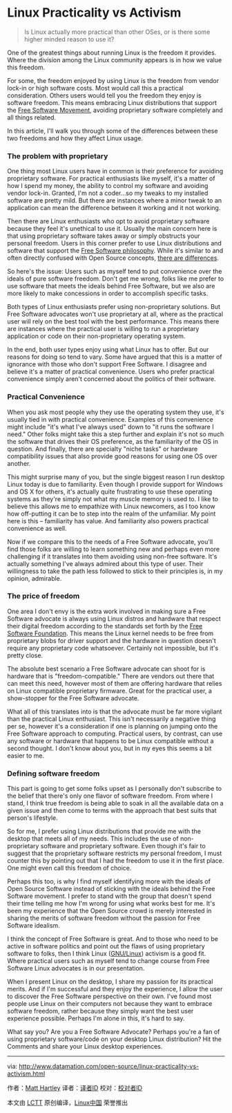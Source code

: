 Linux Practicality vs Activism
==================================

>Is Linux actually more practical than other OSes, or is there some higher minded reason to use it?

One of the greatest things about running Linux is the freedom it provides. Where the division among the Linux community appears is in how we value this freedom.

For some, the freedom enjoyed by using Linux is the freedom from vendor lock-in or high software costs. Most would call this a practical consideration. Others users would tell you the freedom they enjoy is software freedom. This means embracing Linux distributions that support the [Free Software Movement][1], avoiding proprietary software completely and all things related.

In this article, I'll walk you through some of the differences between these two freedoms and how they affect Linux usage.

### The problem with proprietary

One thing most Linux users have in common is their preference for avoiding proprietary software. For practical enthusiasts like myself, it's a matter of how I spend my money, the ability to control my software and avoiding vendor lock-in. Granted, I'm not a coder...so my tweaks to my installed software are pretty mild. But there are instances where a minor tweak to an application can mean the difference between it working and it not working.

Then there are Linux enthusiasts who opt to avoid proprietary software because they feel it's unethical to use it. Usually the main concern here is that using proprietary software takes away or simply obstructs your personal freedom. Users in this corner prefer to use Linux distributions and software that support the [Free Software philosophy][2]. While it's similar to and often directly confused with Open Source concepts, [there are differences][3].

So here's the issue: Users such as myself tend to put convenience over the ideals of pure software freedom. Don't get me wrong, folks like me prefer to use software that meets the ideals behind Free Software, but we also are more likely to make concessions in order to accomplish specific tasks.

Both types of Linux enthusiasts prefer using non-proprietary solutions. But Free Software advocates won't use proprietary at all, where as the practical user will rely on the best tool with the best performance. This means there are instances where the practical user is willing to run a proprietary application or code on their non-proprietary operating system.

In the end, both user types enjoy using what Linux has to offer. But our reasons for doing so tend to vary. Some have argued that this is a matter of ignorance with those who don't support Free Software. I disagree and believe it's a matter of practical convenience. Users who prefer practical convenience simply aren't concerned about the politics of their software.

### Practical Convenience

When you ask most people why they use the operating system they use, it's usually tied in with practical convenience. Examples of this convenience might include "it's what I've always used" down to "it runs the software I need." Other folks might take this a step further and explain it's not so much the software that drives their OS preference, as the familiarity of the OS in question. And finally, there are specialty "niche tasks" or hardware compatibility issues that also provide good reasons for using one OS over another.

This might surprise many of you, but the single biggest reason I run desktop Linux today is due to familiarity. Even though I provide support for Windows and OS X for others, it's actually quite frustrating to use these operating systems as they're simply not what my muscle memory is used to. I like to believe this allows me to empathize with Linux newcomers, as I too know how off-putting it can be to step into the realm of the unfamiliar. My point here is this – familiarity has value. And familiarity also powers practical convenience as well.

Now if we compare this to the needs of a Free Software advocate, you'll find those folks are willing to learn something new and perhaps even more challenging if it translates into them avoiding using non-free software. It's actually something I've always admired about this type of user. Their willingness to take the path less followed to stick to their principles is, in my opinion, admirable.

### The price of freedom

One area I don't envy is the extra work involved in making sure a Free Software advocate is always using Linux distros and hardware that respect their digital freedom according to the standards set forth by the [Free Software Foundation][4]. This means the Linux kernel needs to be free from proprietary blobs for driver support and the hardware in question doesn't require any proprietary code whatsoever. Certainly not impossible, but it's pretty close.

The absolute best scenario a Free Software advocate can shoot for is hardware that is "freedom-compatible." There are vendors out there that can meet this need, however most of them are offering hardware that relies on Linux compatible proprietary firmware. Great for the practical user, a show-stopper for the Free Software advocate.

What all of this translates into is that the advocate must be far more vigilant than the practical Linux enthusiast. This isn't necessarily a negative thing per se, however it's a consideration if one is planning on jumping onto the Free Software approach to computing. Practical users, by contrast, can use any software or hardware that happens to be Linux compatible without a second thought. I don't know about you, but in my eyes this seems a bit easier to me.

### Defining software freedom

This part is going to get some folks upset as I personally don't subscribe to the belief that there's only one flavor of software freedom. From where I stand, I think true freedom is being able to soak in all the available data on a given issue and then come to terms with the approach that best suits that person's lifestyle.

So for me, I prefer using Linux distributions that provide me with the desktop that meets all of my needs. This includes the use of non-proprietary software and proprietary software. Even though it's fair to suggest that the proprietary software restricts my personal freedom, I must counter this by pointing out that I had the freedom to use it in the first place. One might even call this freedom of choice.

Perhaps this too, is why I find myself identifying more with the ideals of Open Source Software instead of sticking with the ideals behind the Free Software movement. I prefer to stand with the group that doesn't spend their time telling me how I'm wrong for using what works best for me. It's been my experience that the Open Source crowd is merely interested in sharing the merits of software freedom without the passion for Free Software idealism.

I think the concept of Free Software is great. And to those who need to be active in software politics and point out the flaws of using proprietary software to folks, then I think Linux ([GNU/Linux][5]) activism is a good fit. Where practical users such as myself tend to change course from Free Software Linux advocates is in our presentation.

When I present Linux on the desktop, I share my passion for its practical merits. And if I'm successful and they enjoy the experience, I allow the user to discover the Free Software perspective on their own. I've found most people use Linux on their computers not because they want to embrace software freedom, rather because they simply want the best user experience possible. Perhaps I'm alone in this, it's hard to say.

What say you? Are you a Free Software Advocate? Perhaps you're a fan of using proprietary software/code on your desktop Linux distribution? Hit the Comments and share your Linux desktop experiences.


--------------------------------------------------------------------------------

via: http://www.datamation.com/open-source/linux-practicality-vs-activism.html

作者：[Matt Hartley][a]
译者：[译者ID](https://github.com/译者ID)
校对：[校对者ID](https://github.com/校对者ID)

本文由 [LCTT](https://github.com/LCTT/TranslateProject) 原创编译，[Linux中国](https://linux.cn/) 荣誉推出

[a]: http://www.datamation.com/author/Matt-Hartley-3080.html
[1]: https://en.wikipedia.org/wiki/Free_software_movement
[2]: https://www.gnu.org/philosophy/free-sw.en.html
[3]: https://www.gnu.org/philosophy/free-software-for-freedom.en.html
[4]: https://en.wikipedia.org/wiki/Free_Software_Foundation
[5]: https://en.wikipedia.org/wiki/GNU/Linux_naming_controversy



